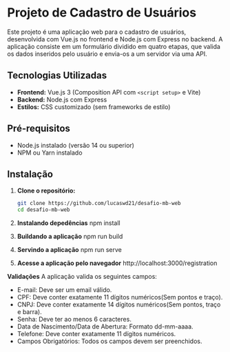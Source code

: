 # Projeto de Cadastro de Usuários

Este projeto é uma aplicação web para o cadastro de usuários, desenvolvida com Vue.js no frontend e Node.js com Express no backend. A aplicação consiste em um formulário dividido em quatro etapas, que valida os dados inseridos pelo usuário e envia-os a um servidor via uma API.

## Tecnologias Utilizadas

- **Frontend:** Vue.js 3 (Composition API com `<script setup>` e Vite)
- **Backend:** Node.js com Express
- **Estilos:** CSS customizado (sem frameworks de estilo)

## Pré-requisitos

- Node.js instalado (versão 14 ou superior)
- NPM ou Yarn instalado

## Instalação

1. **Clone o repositório:**
   ```bash
   git clone https://github.com/lucaswd21/desafio-mb-web
   cd desafio-mb-web

2. **Instalando depedências**
   npm install

3. **Buildando a aplicação**
   npm run build

4. **Servindo a aplicação**
   npm run serve

5. **Acesse a aplicação pelo navegador**
   http://localhost:3000/registration

**Validações**
A aplicação valida os seguintes campos:

- E-mail: Deve ser um email válido.
- CPF: Deve conter exatamente 11 dígitos numéricos(Sem pontos e traço).
- CNPJ: Deve conter exatamente 14 dígitos numéricos(Sem pontos, traço e barra).
- Senha: Deve ter ao menos 6 caracteres.
- Data de Nascimento/Data de Abertura: Formato dd-mm-aaaa.
- Telefone: Deve conter exatamente 11 dígitos numéricos.
- Campos Obrigatórios: Todos os campos devem ser preenchidos.
